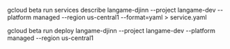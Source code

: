gcloud beta run services describe langame-djinn --project langame-dev --platform managed --region us-central1 --format=yaml > service.yaml

gcloud beta run deploy langame-djinn --project langame-dev --platform managed --region us-central1